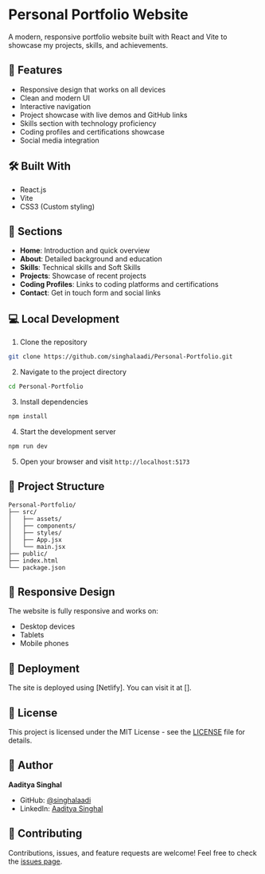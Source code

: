 # Personal Portfolio Website

A modern, responsive portfolio website built with React and Vite to showcase my projects, skills, and achievements.

## 🚀 Features

- Responsive design that works on all devices
- Clean and modern UI
- Interactive navigation
- Project showcase with live demos and GitHub links
- Skills section with technology proficiency
- Coding profiles and certifications showcase
- Social media integration

## 🛠️ Built With

- React.js
- Vite
- CSS3 (Custom styling)

## 🎯 Sections

- **Home**: Introduction and quick overview
- **About**: Detailed background and education
- **Skills**: Technical skills and Soft Skills
- **Projects**: Showcase of recent projects
- **Coding Profiles**: Links to coding platforms and certifications
- **Contact**: Get in touch form and social links

## 💻 Local Development

1. Clone the repository
```bash
git clone https://github.com/singhalaadi/Personal-Portfolio.git
```

2. Navigate to the project directory
```bash
cd Personal-Portfolio
```

3. Install dependencies
```bash
npm install
```

4. Start the development server
```bash
npm run dev
```

5. Open your browser and visit `http://localhost:5173`

## 📝 Project Structure

```
Personal-Portfolio/
├── src/
│   ├── assets/
│   ├── components/
│   ├── styles/
│   ├── App.jsx
│   └── main.jsx
├── public/
├── index.html
└── package.json
```

## 📱 Responsive Design

The website is fully responsive and works on:
- Desktop devices
- Tablets
- Mobile phones

## 🚀 Deployment

The site is deployed using [Netlify]. You can visit it at [].

## 📄 License

This project is licensed under the MIT License - see the [LICENSE](LICENSE) file for details.

## 👤 Author

**Aaditya Singhal**
- GitHub: [@singhalaadi](https://github.com/singhalaadi)
- LinkedIn: [Aaditya Singhal](https://www.linkedin.com/in/aaditya-singhal26/)

## 🤝 Contributing

Contributions, issues, and feature requests are welcome! Feel free to check the [issues page](https://github.com/singhalaadi/aaditya-singhal-portfolio/issues).
